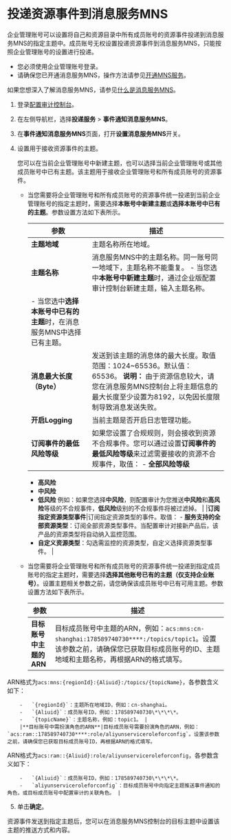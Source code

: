 # 投递资源事件到消息服务MNS

企业管理账号可以设置将自己和资源目录中所有成员账号的资源事件投递到消息服务MNS的指定主题中。成员账号无权设置投递资源事件到消息服务MNS，只能按照企业管理账号的设置进行投递。

-   您必须使用企业管理账号登录。
-   请确保您已开通消息服务MNS，操作方法请参见[开通MNS服务]()。

如果您想深入了解消息服务MNS，请参见[什么是消息服务MNS]()。

1.  登录[配置审计控制台](https://config.console.aliyun.com)。

2.  在左侧导航栏，选择**投递服务** \> **事件通知消息服务MNS**。

3.  在**事件通知消息服务MNS**页面，打开**设置消息服务MNS**开关。

4.  设置用于接收资源事件的主题。

    您可以在当前企业管理账号中新建主题，也可以选择当前企业管理账号或其他成员账号中已有主题。该主题用于接收企业管理账号和所有成员账号的资源事件。

    -   当您需要将企业管理账号和所有成员账号的资源事件统一投递到当前企业管理账号的指定主题时，需要选择**本账号中新建主题**或**选择本账号中已有的主题**。参数设置方法如下表所示。

        |参数|描述|
        |--|--|
        |**主题地域**|主题名称所在地域。|
        |**主题名称**|消息服务MNS中的主题名称。同一账号同一地域下，主题名称不能重复。        -   当您选中**本账号中新建主题**时，通过企业版配置审计控制台新建主题，输入主题名称。
        -   当您选中**选择本账号中已有的主题**时，在消息服务MNS中选择已有主题。 |
        |**消息最大长度（Byte）**|发送到该主题的消息体的最大长度。取值范围：1024~65536。默认值：65536。 **说明：** 由于资源信息较大，请您在消息服务MNS控制台上将主题信息的最大长度至少设置为8192，以免因长度限制导致消息发送失败。 |
        |**开启Logging**|当前主题是否开启日志管理功能。|
        |**订阅事件的最低风险等级**|如果您设置了合规规则，则会接收到资源不合规事件。您可以通过设置**订阅事件的最低风险等级**来过滤需要接收的资源不合规事件，取值：         -   **全部风险等级**
        -   **高风险**
        -   **中风险**
        -   **低风险**
例如：如果您选择**中风险**，则配置审计为您推送**中风险**和**高风险**等级的不合规事件，**低风险**级别的不合规事件将被过滤掉。 |
        |**订阅指定资源类型事件**|订阅指定资源类型的事件。取值：        -   **服务支持的全部资源类型**：订阅全部资源类型事件。当配置审计对接新产品后，该产品的资源类型将自动纳入监控范围。
        -   **自定义资源类型**：勾选需监控的资源类型，自定义选择资源类型事件。 |

    -   当您需要将企业管理账号和所有成员账号的资源事件统一投递到指定成员账号的指定主题时，需要选择**选择其他账号已有的主题（仅支持企业账号）**。设置主题相关参数之前，请您确保该成员账号中已有可用主题。参数设置方法如下表所示。

        |参数|描述|
        |--|--|
        |**目标账号中主题的ARN**|目标成员账号中主题的ARN，例如：`acs:mns:cn-shanghai:178589740730****:/topics/topic1`。设置该参数之前，请确保您已获取目标成员账号的ID、主题地域和主题名称，再根据ARN的格式填写。

ARN格式为`acs:mns:{regionId}:{Aliuid}:/topics/{topicName}`，各参数含义如下：

        -   `{regionId}`：主题所在地域ID，例如：cn-shanghai。
        -   `{Aliuid}`：成员账号ID，例如：178589740730\*\*\*\*。
        -   `{topicName}`：主题名称，例如：topic1。 |
        |**目标账号中需扮演角色的ARN**|目标成员账号需要扮演角色的ARN，例如：`acs:ram::178589740730****:role/aliyunserviceroleforconfig`。设置该参数之前，请确保您已获取目标成员账号ID，再根据ARN的格式填写。

ARN格式为`acs:ram::{Aliuid}:role/aliyunserviceroleforconfig`，各参数含义如下：

        -   `{Aliuid}`：成员账号ID，例如：178589740730\*\*\*\*。
        -   `aliyunserviceroleforconfig`：目标成员账号中向指定主题推送事件通知的角色，或目标成员账号中配置审计的关联角色。 |

5.  单击**确定**。


资源事件发送到指定主题后，您可以在消息服务MNS控制台的目标主题中设置该主题的推送方式和内容。

